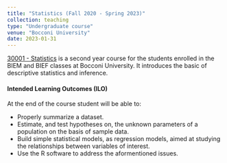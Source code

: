 ```yaml
---
title: "Statistics (Fall 2020 - Spring 2023)"
collection: teaching
type: "Undergraduate course"
venue: "Bocconi University"
date: 2023-01-31
---
```

[30001 - Statistics](https://didattica.unibocconi.eu/ts/tsn_anteprima.php?cod_ins=30001&anno=2023&ric_cdl=TR07&IdPag=6625) is a second year course for the students enrolled in the BIEM and BIEF classes at Bocconi University. It introduces the basic of descriptive statistics and inference.

#### Intended Learning Outcomes (ILO)
At the end of the course student will be able to:
- Properly summarize a dataset.
- Estimate, and test hypotheses on, the unknown parameters of a population on the basis of sample data.
- Build simple statistical models, as regression models, aimed at studying the relationships  between variables of interest.
- Use the R software to address the aformentioned issues.
  
